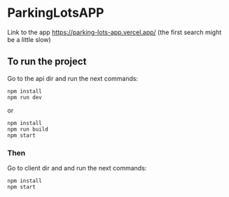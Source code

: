# ParkingLotsAPP

Link to the app https://parking-lots-app.vercel.app/
(the first search might be a little slow)

## To run the project

Go to the api dir and run the next commands:

```
npm install
npm run dev
```

or

```
npm install
npm run build
npm start
```

### Then 
Go to client dir and and run the next commands:
```
npm install
npm start
